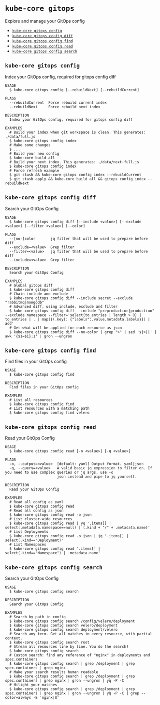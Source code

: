 `kube-core gitops`
==================

Explore and manage your GitOps config

* [`kube-core gitops config`](#kube-core-gitops-config)
* [`kube-core gitops config diff`](#kube-core-gitops-config-diff)
* [`kube-core gitops config find`](#kube-core-gitops-config-find)
* [`kube-core gitops config read`](#kube-core-gitops-config-read)
* [`kube-core gitops config search`](#kube-core-gitops-config-search)

## `kube-core gitops config`

Index your GitOps config, required for gitops config diff

```
USAGE
  $ kube-core gitops config [--rebuildNext] [--rebuildCurrent]

FLAGS
  --rebuildCurrent  Force rebuild current index
  --rebuildNext     Force rebuild next index

DESCRIPTION
  Index your GitOps config, required for gitops config diff

EXAMPLES
  # Build your index when git workspace is clean. This generates: ./data/full.js
  $ kube-core gitops config index
  # Make some changes
  $ ...
  # Build your new config
  $ kube-core build all
  # Build your next index. This generates: ./data/next-full.js
  $ kube-core gitops config index
  # Force refresh example
  $ git stash && kube-core gitops config index --rebuildCurrent
  $ git stash apply && kube-core build all && gitops config index --rebuildNext
```

## `kube-core gitops config diff`

Search your GitOps Config

```
USAGE
  $ kube-core gitops config diff [--include <value>] [--exclude <value>] [--filter <value>] [--color]

FLAGS
  --[no-]color       jq filter that will be used to prepare before diff
  --exclude=<value>  Grep filter
  --filter=<value>   jq filter that will be used to prepare before diff
  --include=<value>  Grep filter

DESCRIPTION
  Search your GitOps Config

EXAMPLES
  # Global gitops diff
  $ kube-core gitops config diff
  # Chain include and exclude
  $ kube-core gitops config diff --include secret --exclude "rabbitmq|mongodb"
  # Advanced diff, using include, exclude and filter
  $ kube-core gitops config diff --include "preproduction|production" --exclude namespace --filter='select(to_entries | length > 0) | to_entries | . | map({(.key): {"labels":.value.metadata.labels}}) | add'
  # Get what will be applied for each resource as json
  $ kube-core gitops config diff --no-color | grep ">" | sed 's|>||' | awk '{$1=$1};1' | gron --ungron
```

## `kube-core gitops config find`

Find files in your GitOps config

```
USAGE
  $ kube-core gitops config find

DESCRIPTION
  Find files in your GitOps config

EXAMPLES
  # List all resources
  $ kube-core gitops config find
  # List resources with a matching path
  $ kube-core gitops config find velero
```

## `kube-core gitops config read`

Read your GitOps Config

```
USAGE
  $ kube-core gitops config read [-o <value>] [-q <value>]

FLAGS
  -o, --output=<value>  [default: yaml] Output format. yaml|json
  -q, --query=<value>   A valid basic jq expression to filter on. If you need to use complex queries or jq args, use -o
                        json instead and pipe to jq yourself.

DESCRIPTION
  Read your GitOps Config

EXAMPLES
  # Read all config as yaml
  $ kube-core gitops config read
  # Read all config as json
  $ kube-core gitops config read -o json
  # List cluster-wide resources
  $ kube-core gitops config read | yq '.items[] | select(.metadata.namespace==null) | (.kind + "/" + .metadata.name)'
  # List Deployments
  $ kube-core gitops config read -o json | jq '.items[] | select(.kind=="Deployment)'
  # List Namespaces
  $ kube-core gitops config read '.items[] | select(.kind=="Namespace") | .metadata.name'
```

## `kube-core gitops config search`

Search your GitOps Config

```
USAGE
  $ kube-core gitops config search

DESCRIPTION
  Search your GitOps Config

EXAMPLES
  # Search by path in config
  $ kube-core gitops config search /config/velero/deployment
  $ kube-core gitops config search velero/deployment
  $ kube-core gitops config search deployment/velero
  # Search any term. Get all matches in every resource, with partial context.
  $ kube-core gitops config search root
  # Stream all resources line by line. You do the search!
  $ kube-core gitops config search
  # Custom search: find any reference of "nginx" in deployments and spec.containers
  $ kube-core gitops config search | grep /deployment | grep spec.containers | grep nginx
  # Make your search results human readable
  $ kube-core gitops config search | grep /deployment | grep spec.containers | grep nginx | gron --ungron | yq -P -C
  # Hilight your matches
  $ kube-core gitops config search | grep /deployment | grep spec.containers | grep nginx | gron --ungron | yq -P -C | grep --color=always -E 'nginx|$'
```
